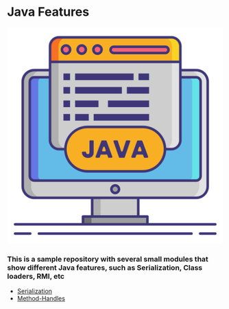 # Java Features
![Java logo](java.png)
### This is a sample repository with several small modules that show different Java features, such as Serialization, Class loaders, RMI, etc
- [Serialization](https://github.com/baggio1103/java-features/blob/main/serialization/README.md)
- [Method-Handles](https://github.com/baggio1103/java-features/tree/main/method-handles)
